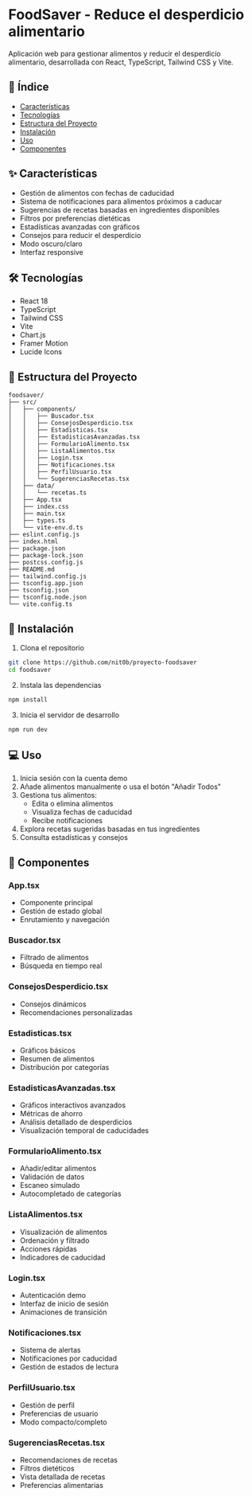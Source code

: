 # FoodSaver - Reduce el desperdicio alimentario

Aplicación web para gestionar alimentos y reducir el desperdicio alimentario, desarrollada con React, TypeScript, Tailwind CSS y Vite.

## 📑 Índice

- [Características](#características)
- [Tecnologías](#tecnologías)
- [Estructura del Proyecto](#estructura-del-proyecto)
- [Instalación](#instalación)
- [Uso](#uso)
- [Componentes](#componentes)

## ✨ Características

- Gestión de alimentos con fechas de caducidad
- Sistema de notificaciones para alimentos próximos a caducar
- Sugerencias de recetas basadas en ingredientes disponibles
- Filtros por preferencias dietéticas
- Estadísticas avanzadas con gráficos
- Consejos para reducir el desperdicio
- Modo oscuro/claro
- Interfaz responsive

## 🛠 Tecnologías

- React 18
- TypeScript
- Tailwind CSS
- Vite
- Chart.js
- Framer Motion
- Lucide Icons

## 📁 Estructura del Proyecto

```
foodsaver/
├── src/
│   ├── components/
│   │   ├── Buscador.tsx
│   │   ├── ConsejosDesperdicio.tsx
│   │   ├── Estadisticas.tsx
│   │   ├── EstadisticasAvanzadas.tsx
│   │   ├── FormularioAlimento.tsx
│   │   ├── ListaAlimentos.tsx
│   │   ├── Login.tsx
│   │   ├── Notificaciones.tsx
│   │   ├── PerfilUsuario.tsx
│   │   └── SugerenciasRecetas.tsx
│   ├── data/
│   │   └── recetas.ts
│   ├── App.tsx
│   ├── index.css
│   ├── main.tsx
│   ├── types.ts
│   └── vite-env.d.ts
├── eslint.config.js
├── index.html
├── package.json
├── package-lock.json
├── postcss.config.js
├── README.md
├── tailwind.config.js
├── tsconfig.app.json
├── tsconfig.json
├── tsconfig.node.json
└── vite.config.ts
```

## 🚀 Instalación

1. Clona el repositorio
```bash
git clone https://github.com/nit0b/proyecto-foodsaver
cd foodsaver
```

2. Instala las dependencias
```bash
npm install
```

3. Inicia el servidor de desarrollo
```bash
npm run dev
```

## 💻 Uso

1. Inicia sesión con la cuenta demo
2. Añade alimentos manualmente o usa el botón "Añadir Todos"
3. Gestiona tus alimentos:
   - Edita o elimina alimentos
   - Visualiza fechas de caducidad
   - Recibe notificaciones
4. Explora recetas sugeridas basadas en tus ingredientes
5. Consulta estadísticas y consejos

## 🧩 Componentes

### App.tsx
- Componente principal
- Gestión de estado global
- Enrutamiento y navegación

### Buscador.tsx
- Filtrado de alimentos
- Búsqueda en tiempo real

### ConsejosDesperdicio.tsx
- Consejos dinámicos
- Recomendaciones personalizadas

### Estadisticas.tsx
- Gráficos básicos
- Resumen de alimentos
- Distribución por categorías

### EstadisticasAvanzadas.tsx
- Gráficos interactivos avanzados
- Métricas de ahorro
- Análisis detallado de desperdicios
- Visualización temporal de caducidades

### FormularioAlimento.tsx
- Añadir/editar alimentos
- Validación de datos
- Escaneo simulado
- Autocompletado de categorías

### ListaAlimentos.tsx
- Visualización de alimentos
- Ordenación y filtrado
- Acciones rápidas
- Indicadores de caducidad

### Login.tsx
- Autenticación demo
- Interfaz de inicio de sesión
- Animaciones de transición

### Notificaciones.tsx
- Sistema de alertas
- Notificaciones por caducidad
- Gestión de estados de lectura

### PerfilUsuario.tsx
- Gestión de perfil
- Preferencias de usuario
- Modo compacto/completo

### SugerenciasRecetas.tsx
- Recomendaciones de recetas
- Filtros dietéticos
- Vista detallada de recetas
- Preferencias alimentarias
